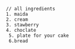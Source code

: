         // all ingredients
         1. maida 
         2. cream
         3. stawberry
         4. choclate
          5. plate for your cake
          6.bread





